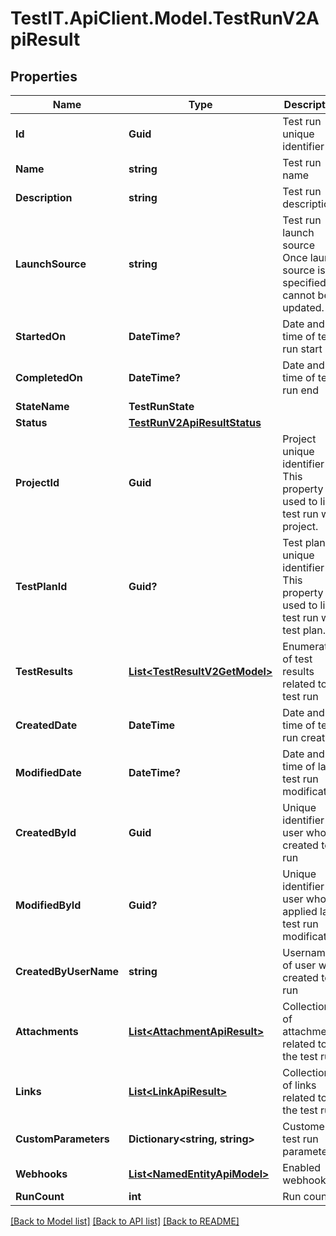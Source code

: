 # TestIT.ApiClient.Model.TestRunV2ApiResult

## Properties

Name | Type | Description | Notes
------------ | ------------- | ------------- | -------------
**Id** | **Guid** | Test run unique identifier | 
**Name** | **string** | Test run name | 
**Description** | **string** | Test run description | [optional] 
**LaunchSource** | **string** | Test run launch source                Once launch source is specified it cannot be updated. | [optional] 
**StartedOn** | **DateTime?** | Date and time of test run start | [optional] 
**CompletedOn** | **DateTime?** | Date and time of test run end | [optional] 
**StateName** | **TestRunState** |  | 
**Status** | [**TestRunV2ApiResultStatus**](TestRunV2ApiResultStatus.md) |  | 
**ProjectId** | **Guid** | Project unique identifier                This property is used to link test run with project. | 
**TestPlanId** | **Guid?** | Test plan unique identifier                This property is used to link test run with test plan. | [optional] 
**TestResults** | [**List&lt;TestResultV2GetModel&gt;**](TestResultV2GetModel.md) | Enumeration of test results related to test run | [optional] 
**CreatedDate** | **DateTime** | Date and time of test run creation | 
**ModifiedDate** | **DateTime?** | Date and time of last test run  modification | [optional] 
**CreatedById** | **Guid** | Unique identifier of user who created test run | 
**ModifiedById** | **Guid?** | Unique identifier of user who applied last test run  modification | [optional] 
**CreatedByUserName** | **string** | Username of user who created test run | [optional] 
**Attachments** | [**List&lt;AttachmentApiResult&gt;**](AttachmentApiResult.md) | Collection of attachments related to the test run | 
**Links** | [**List&lt;LinkApiResult&gt;**](LinkApiResult.md) | Collection of links related to the test run | 
**CustomParameters** | **Dictionary&lt;string, string&gt;** | Customers test run parameters | [optional] 
**Webhooks** | [**List&lt;NamedEntityApiModel&gt;**](NamedEntityApiModel.md) | Enabled webhooks | 
**RunCount** | **int** | Run count | 

[[Back to Model list]](../README.md#documentation-for-models) [[Back to API list]](../README.md#documentation-for-api-endpoints) [[Back to README]](../README.md)


